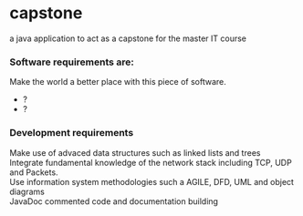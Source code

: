 # capstone
a java application to act as a capstone for the master IT course

### Software requirements are:
Make the world a better place with this piece of software.  
  - ?
  - ?

### Development requirements
Make use of advaced data structures such as linked lists and trees  
Integrate fundamental knowledge of the network stack including TCP, UDP and Packets.  
Use information system methodologies such a AGILE, DFD, UML and object diagrams  
JavaDoc commented code and documentation building  
